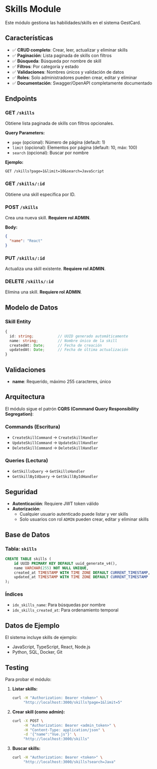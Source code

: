 # Skills Module

Este módulo gestiona las habilidades/skills en el sistema GestCard.

## Características

- ✅ **CRUD completo**: Crear, leer, actualizar y eliminar skills
- ✅ **Paginación**: Lista paginada de skills con filtros
- ✅ **Búsqueda**: Búsqueda por nombre de skill
- ✅ **Filtros**: Por categoría y estado
- ✅ **Validaciones**: Nombres únicos y validación de datos
- ✅ **Roles**: Solo administradores pueden crear, editar y eliminar
- ✅ **Documentación**: Swagger/OpenAPI completamente documentado

## Endpoints

### GET `/skills`
Obtiene lista paginada de skills con filtros opcionales.

**Query Parameters:**
- `page` (opcional): Número de página (default: 1)
- `limit` (opcional): Elementos por página (default: 10, máx: 100)
- `search` (opcional): Buscar por nombre

**Ejemplo:**
```
GET /skills?page=1&limit=10&search=JavaScript
```

### GET `/skills/:id`
Obtiene una skill específica por ID.

### POST `/skills`
Crea una nueva skill. **Requiere rol ADMIN**.

**Body:**
```json
{
  "name": "React"
}
```

### PUT `/skills/:id`
Actualiza una skill existente. **Requiere rol ADMIN**.

### DELETE `/skills/:id`
Elimina una skill. **Requiere rol ADMIN**.

## Modelo de Datos

### Skill Entity
```typescript
{
  id: string;           // UUID generado automáticamente
  name: string;         // Nombre único de la skill
  createdAt: Date;      // Fecha de creación
  updatedAt: Date;      // Fecha de última actualización
}
```

## Validaciones

- **name**: Requerido, máximo 255 caracteres, único

## Arquitectura

El módulo sigue el patrón **CQRS (Command Query Responsibility Segregation)**:

### Commands (Escritura)
- `CreateSkillCommand` → `CreateSkillHandler`
- `UpdateSkillCommand` → `UpdateSkillHandler`
- `DeleteSkillCommand` → `DeleteSkillHandler`

### Queries (Lectura)
- `GetSkillsQuery` → `GetSkillsHandler`
- `GetSkillByIdQuery` → `GetSkillByIdHandler`

## Seguridad

- **Autenticación**: Requiere JWT token válido
- **Autorización**: 
  - Cualquier usuario autenticado puede listar y ver skills
  - Solo usuarios con rol `ADMIN` pueden crear, editar y eliminar skills

## Base de Datos

### Tabla: `skills`
```sql
CREATE TABLE skills (
    id UUID PRIMARY KEY DEFAULT uuid_generate_v4(),
    name VARCHAR(255) NOT NULL UNIQUE,
    created_at TIMESTAMP WITH TIME ZONE DEFAULT CURRENT_TIMESTAMP,
    updated_at TIMESTAMP WITH TIME ZONE DEFAULT CURRENT_TIMESTAMP
);
```

### Índices
- `idx_skills_name`: Para búsquedas por nombre
- `idx_skills_created_at`: Para ordenamiento temporal

## Datos de Ejemplo

El sistema incluye skills de ejemplo:
- JavaScript, TypeScript, React, Node.js
- Python, SQL, Docker, Git

## Testing

Para probar el módulo:

1. **Listar skills:**
   ```bash
   curl -H "Authorization: Bearer <token>" \
        "http://localhost:3000/skills?page=1&limit=5"
   ```

2. **Crear skill (como admin):**
   ```bash
   curl -X POST \
        -H "Authorization: Bearer <admin_token>" \
        -H "Content-Type: application/json" \
        -d '{"name":"Vue.js"}' \
        "http://localhost:3000/skills"
   ```

3. **Buscar skills:**
   ```bash
   curl -H "Authorization: Bearer <token>" \
        "http://localhost:3000/skills?search=Java"
   ```
